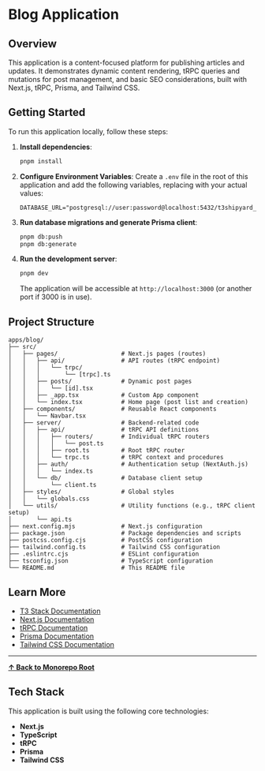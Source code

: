 # Blog Application

## Overview

This application is a content-focused platform for publishing articles and updates. It demonstrates dynamic content rendering, tRPC queries and mutations for post management, and basic SEO considerations, built with Next.js, tRPC, Prisma, and Tailwind CSS.

## Getting Started

To run this application locally, follow these steps:

1. **Install dependencies**:

   ```bash
   pnpm install
   ```

2. **Configure Environment Variables**: Create a `.env` file in the root of this application and add the following variables, replacing with your actual values:

   ```
   DATABASE_URL="postgresql://user:password@localhost:5432/t3shipyard_blog"
   ```

3. **Run database migrations and generate Prisma client**:

   ```bash
   pnpm db:push
   pnpm db:generate
   ```

4. **Run the development server**:

   ```bash
   pnpm dev
   ```

   The application will be accessible at `http://localhost:3000` (or another port if 3000 is in use).

## Project Structure

```
apps/blog/
├── src/
│   ├── pages/                  # Next.js pages (routes)
│   │   ├── api/                # API routes (tRPC endpoint)
│   │   │   └── trpc/
│   │   │       └── [trpc].ts
│   │   ├── posts/              # Dynamic post pages
│   │   │   └── [id].tsx
│   │   ├── _app.tsx            # Custom App component
│   │   └── index.tsx           # Home page (post list and creation)
│   ├── components/             # Reusable React components
│   │   └── Navbar.tsx
│   ├── server/                 # Backend-related code
│   │   ├── api/                # tRPC API definitions
│   │   │   ├── routers/        # Individual tRPC routers
│   │   │   │   └── post.ts
│   │   │   ├── root.ts         # Root tRPC router
│   │   │   └── trpc.ts         # tRPC context and procedures
│   │   ├── auth/               # Authentication setup (NextAuth.js)
│   │   │   └── index.ts
│   │   └── db/                 # Database client setup
│   │       └── client.ts
│   ├── styles/                 # Global styles
│   │   └── globals.css
│   └── utils/                  # Utility functions (e.g., tRPC client setup)
│       └── api.ts
├── next.config.mjs             # Next.js configuration
├── package.json                # Package dependencies and scripts
├── postcss.config.cjs          # PostCSS configuration
├── tailwind.config.ts          # Tailwind CSS configuration
├── .eslintrc.cjs               # ESLint configuration
├── tsconfig.json               # TypeScript configuration
└── README.md                   # This README file
```

## Learn More

- [T3 Stack Documentation](https://create.t3.gg/)
- [Next.js Documentation](https://nextjs.org/docs)
- [tRPC Documentation](https://trpc.io/docs)
- [Prisma Documentation](https://www.prisma.io/docs)
- [Tailwind CSS Documentation](https://tailwindcss.com/docs)

---

**[&#8593; Back to Monorepo Root](https://github.com/dunamismax/t3-shipyard?tab=readme-ov-file#projects-overview)**

## Tech Stack

This application is built using the following core technologies:

- **Next.js**
- **TypeScript**
- **tRPC**
- **Prisma**
- **Tailwind CSS**
